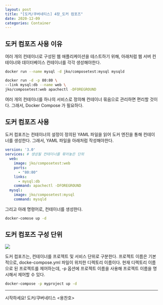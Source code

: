 ```yaml
---
layout: post
title: "[도커/쿠버네티스] 4장_도커 컴포즈"
date: 2020-12-09
categories: Container
---
```


## 도커 컴포즈 사용 이유

여러 개의 컨테이너로 구성된 웹 애플리케이션을 테스트하기 위해,
아래처럼 웹 서버 컨테이너와 데이터베이스 컨테이너를 각각 생성해야한다.

```bash
docker run --name mysql -d jko/composetest:mysql mysqld

docker run -d -p 80:80 \
--link mysql:db --name web \
jko/composetest:web apachectl -DFOREGROUND
```

여러 개의 컨테이너를 하나의 서비스로 정의해 컨테이너 묶음으로 관리하면 편리할 것이다.
그래서, Docker Compose 가 필요하다. 

## 도커 컴포즈 사용

도커 컴포즈는 컨테이너의 설정이 정의된 YAML 파일을 읽어 도커 엔진을 통해 컨테이너를 생성한다.
그래서, YAML 파일을 아래처럼 작성해야한다.

```yaml
version: '3.0'
services: # 생성될 컨테이너를 묶어놓은 단위
  web:
    image: jko/composetest:web
    ports:
      - "80:80"
    links:
      - mysql:db
    command: apachectl -DFOREGROUND
  mysql:
    image: jko/composetest:mysql
    command: mysqld
```

그리고 아래 명령어로, 컨테이너를 생성한다.

```bash
docker-comose up -d
```

## 도커 컴포즈 구성 단위

![](/image/docker-compose-units.png)

도커 컴포즈는, 컨테이너를 프로젝트 및 서비스 단위로 구분한다.
프로젝트 이름은 기본적으로, docke-compose.yml 파일이 위치한 디렉토리 이름이다.
현재 디렉토리 이름으로 된 프로젝트를 제어하는데,
-p 옵션에 프로젝트 이름을 사용해 프로젝트 이름을 명시해서 제어할 수 있다.

```bash
docker-compose -p myproject up -d
```

---

시작하세요! 도커/쿠버네티스 <용찬호>

